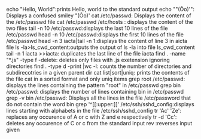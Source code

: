 echo "Hello, World":prints Hello, world to the standard output
echo "\"(Ôo)'": Displays a confused smiley "(Ôo)'
cat /etc/passwd: Displays the content of the /etc/passwd file
cat /etc/passwd /etc/hosts : displays the content of the two files
tail -n 10 /etc/passwd:displays the last 10 lines of the file /etc/passwd
head -n 10 /etc/passwd:displays the first 10 lines of the file /etc/passwd
head -n 3 iacta|tail -n 1:displays the content of line 3 in aicta file
ls -la>ls_cwd_content:outputs the output of ls -la into file ls_cwd_content
tail -n 1 iacta >>iacta: duplicates the last line of the file iacta
find . -name "*.js" -type f -delete: deletes only files with .js exetension ignoring directories
find . -type d -print |wc -l: counts the number of directories and subdirecotries in a given parent dir
cat list|sort|uniq: prints the contents of the file cat in a sorted format and only uniq items
grep root /etc/passwd: displays the lines containing the pattern "root" in /etc/passwd
grep bin /etc/passwd: displays the number of lines containing bin in /etc/passwd
grep -v bin /etc/passwd: Displays all the lines in the file /etc/password that do not contain the word bin
grep '^[[:upper:]]' /etc/ssh/sshd_config:displays lines starting with alphabets in the file /etc/ssh/sshd_config
tr 'Ac' 'Ze': replaces any occurence of A or c with Z and e respectively
tr -d 'Cc': deletes any occurence of C or c from the standard input
rev :reverses input given